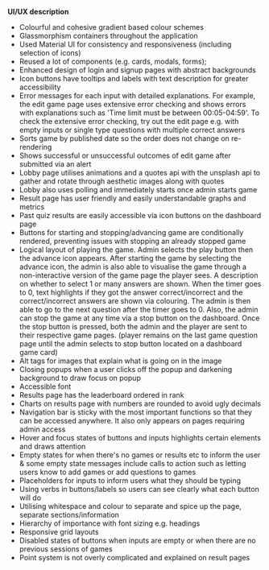 **UI/UX description**
- Colourful and cohesive gradient based colour schemes
- Glassmorphism containers throughout the application
- Used Material UI for consistency and responsiveness (including selection of icons)
- Reused a lot of components (e.g. cards, modals, forms);
- Enhanced design of login and signup pages with abstract backgrounds
- Icon buttons have tooltips and labels with text description for greater accessibility 
- Error messages for each input with detailed explanations. For example, the edit game page uses extensive error checking and shows errors with explanations such as 'Time limit must be between 00:05-04:59'. To check the extensive error checking, try out the edit page e.g. with empty inputs or single type questions with multiple correct answers
- Sorts game by published date so the order does not change on re-rendering
- Shows successful or unsuccessful outcomes of edit game after submitted via an alert
- Lobby page utilises animations and a quotes api with the unsplash api to gather and rotate through aesthetic images along with quotes
- Lobby also uses polling and immediately starts once admin starts game
- Result page has user friendly and easily understandable graphs and metrics
- Past quiz results are easily accessible via icon buttons on the dashboard page
- Buttons for starting and stopping/advancing game are conditionally rendered, preventing issues with stopping an already stopped game 
- Logical layout of playing the game. Admin selects the play button then the advance icon appears. After starting the game by selecting the advance icon, the admin is also able to visualise the game through a non-interactive version of the game page the player sees. A description on whether to select 1 or many answers are shown. When the timer goes to 0, text highlights if they got the answer correct/incorrect and the correct/incorrect answers are shown via colouring. The admin is then able to go to the next question after the timer goes to 0. Also, the admin can stop the game at any time via a stop button on the dashboard. Once the stop button is pressed, both the admin and the player are sent to their respective game pages. (player remains on the last game question page until the admin selects to stop button located on a dashboard game card)
- Alt tags for images that explain what is going on in the image
- Closing popups when a user clicks off the popup and darkening background to draw focus on popup
- Accessible font 
- Results page has the leaderboard ordered in rank
- Charts on results page with numbers are rounded to avoid ugly decimals 
- Navigation bar is sticky with the most important functions so that they can be accessed anywhere. It also only appears on pages requiring admin access
- Hover and focus states of buttons and inputs highlights certain elements and draws attention
- Empty states for when there's no games or results etc to inform the user & some empty state messages include calls to action such as letting users know to add games or add questions to games
- Placeholders for inputs to inform users what they should be typing
- Using verbs in buttons/labels so users can see clearly what each button will do
- Utilising whitespace and colour to separate and spice up the page, separate sections/information
- Hierarchy of importance with font sizing e.g. headings
- Responsive grid layouts
- Disabled states of buttons when inputs are empty or when there are no previous sessions of games 
- Point system is not overly complicated and explained on result pages 



